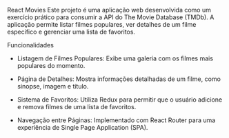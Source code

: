 React Movies
Este projeto é uma aplicação web desenvolvida como um exercício prático para consumir a API do The Movie Database (TMDb). A aplicação permite listar filmes populares, ver detalhes de um filme específico e gerenciar uma lista de favoritos.

Funcionalidades
- Listagem de Filmes Populares: Exibe uma galeria com os filmes mais populares do momento.

- Página de Detalhes: Mostra informações detalhadas de um filme, como sinopse, imagem e título.

- Sistema de Favoritos: Utiliza Redux para permitir que o usuário adicione e remova filmes de uma lista de favoritos.

- Navegação entre Páginas: Implementado com React Router para uma experiência de Single Page Application (SPA).
